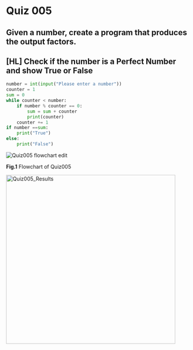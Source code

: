 # Quiz 005 
## Given a number, create a program that produces the output factors. 
## [HL]  Check if the number is a Perfect Number and show True or False

```.py
number = int(input("Please enter a number"))
counter = 1
sum = 0
while counter < number:
    if number % counter == 0:
        sum = sum + counter
        print(counter)
    counter += 1
if number ==sum:
    print("True")
else:
    print("False")
```

![Quiz005 flowchart edit](https://user-images.githubusercontent.com/112055062/189649863-43557a65-48b4-4f6e-8a35-f3b02853852b.jpeg)

**Fig.1** Flowchart of Quiz005

<img width="461" alt="Quiz005_Results" src="https://user-images.githubusercontent.com/112055062/190999538-7633841c-19e3-41db-a20d-76e84caf57dd.png">
